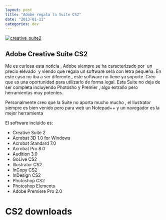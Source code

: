```yaml
---
layout: post
title: "Adobe regala la Suite CS2"
date: "2013-01-11"
categories: dev
---
```


[![creative_suite2](images/8366956477_b12bfe309a.jpg)](https://www.flickr.com/photos/12949201@N08/8366956477/ "creative_suite2 por sicotico, en Flickr")

## Adobe Creative Suite CS2

Me es curiosa esta noticia , Adobe siempre se ha caracterizado por  un precio elevado  y viendo que regala un software será con letra pequeña. En este caso no iba a ser diferente , este software no tiene ya soporte. Creo que es una oportunidad para utilizarlo de forma legal. Esta Suite no deja de ser completa incluyendo Photosho y Premier , algo extraño pero herramientas muy potentes.

Personalmente creo que la Suite no aporta mucho mucho , el Ilustrator siempre es bien venido pero para web un Notepad++ y un navegador es la mejor herramienta

El software incluido es:

- Creative Suite 2
- Acrobat 3D 1.0 for Windows
- Acrobat Standard 7.0
- Acrobat Pro 8.0
- Audition 3.0
- GoLive CS2
- Illustrator CS2
- InCopy CS2
- InDesign CS2
- Photoshop CS2
- Photoshop Elements
- Adobe Premiere Pro 2.0

# CS2 downloads
